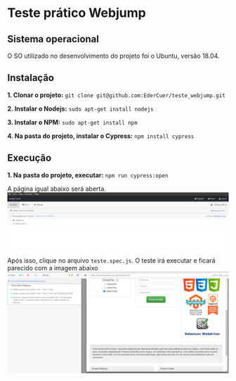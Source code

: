 # Teste prático Webjump

## Sistema operacional
O SO utilizado no desenvolvimento do projeto foi o Ubuntu, versão 18.04.

## Instalação
**1. Clonar o projeto:** ```git clone git@github.com:EderCuer/teste_webjump.git```

**2. Instalar o Nodejs:** ```sudo apt-get install nodejs```

**3. Instalar o NPM:** ```sudo apt-get install npm```

**4. Na pasta do projeto, instalar o Cypress:** ```npm install cypress```


## Execução
**1. Na pasta do projeto, executar:** ```npm run cypress:open```

A página igual abaixo será aberta.
![Página do cypress](cypress/images/img1.png)

Após isso, clique no arquivo ```teste.spec.js```. O teste irá executar e ficará parecido com a imagem abaixo
![Execução dos testes](cypress/images/img2.png)
